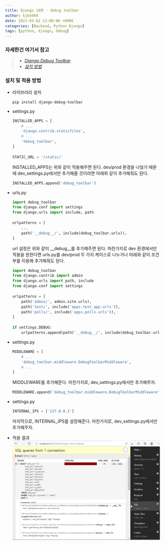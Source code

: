 ```yaml
---
title: Django 10편 - debug toolbar
author: kjb4494
date: 2021-03-02 13:00:00 +0900
categories: [Backend, Python Django]
tags: [python, django, debug]
---
```


### 자세한건 여기서 참고

> - [_Django Debug Toolbar_](https://github.com/jazzband/django-debug-toolbar)
> - [_설치 방법_](https://django-debug-toolbar.readthedocs.io/en/latest/installation.html#installation)

### 설치 및 적용 방법

- 라이브러리 설치
  ```shell
  pip install django-debug-toolbar
  ```
- settings.py

  ```python
  INSTALLED_APPS = [
      # ...
      'django.contrib.staticfiles',
      # ...
      'debug_toolbar',
  ]

  STATIC_URL = '/static/'
  ```

  INSTALLED_APPS는 위와 같이 적용해주면 된다. dev/prod 환경을 나눴기 때문에 dev_settings.py에서만 추가해줄 것이라면 아래와 같이 추가해줘도 된다.

  ```python
  INSTALLED_APPS.append('debug_toolbar')
  ```

- urls.py

  ```python
  import debug_toolbar
  from django.conf import settings
  from django.urls import include, path

  urlpatterns = [
      ...
      path('__debug__/', include(debug_toolbar.urls)),
  ]
  ```

  url 설정은 위와 같이 \_\_debug\_\_를 추가해주면 된다. 마찬가지로 dev 환경에서만 적용을 원한다면 urls.py를 dev/prod 두 가지 케이스로 나누거나 아래와 같이 조건부를 이용해 추가해줘도 된다.

  ```python
  import debug_toolbar
  from django.contrib import admin
  from django.urls import path, include
  from django.conf import settings

  urlpatterns = [
      path('admin/', admin.site.urls),
      path('test/', include('apps.test_app.urls')),
      path('polls/', include('apps.polls.urls')),
  ]

  if settings.DEBUG:
      urlpatterns.append(path('__debug__/', include(debug_toolbar.urls)))
  ```

- settings.py

  ```python
  MIDDLEWARE = [
      # ...
      'debug_toolbar.middleware.DebugToolbarMiddleware',
      # ...
  ]
  ```

  MIDDLEWARE를 추가해준다. 마찬가지로, dev_settings.py에서만 추가해주자.

  ```python
  MIDDLEWARE.append('debug_toolbar.middleware.DebugToolbarMiddleware')
  ```

- settings.py
  ```python
  INTERNAL_IPS = ['127.0.0.1']
  ```
  마지막으로, INTERNAL_IPS를 설정해준다. 마찬가지로, dev_settings.py에서만 추가해주자.
- 적용 결과
  ![사진](/assets/img/posts/legacy/python/django-10-001.png)
